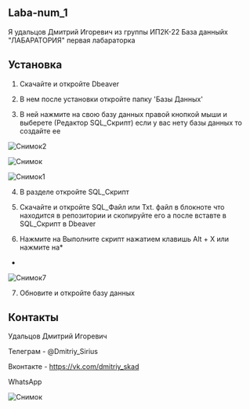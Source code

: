 ## Laba-num_1

Я удальцов Дмитрий Игоревич из группы ИП2К-22
База данныйх "ЛАБАРАТОРИЯ" первая лабараторка
 ## Установка
 1) Скачайте и откройте Dbeaver


 2) В нем после установки откройте папку 'Базы Данных' 


 3) В ней нажмите на свою базу данных правой кнопкой мыши и выберете (Редактор SQL_Скрипт) если у вас нету базы данных то создайте ее

![Снимок2](https://user-images.githubusercontent.com/67872855/198819494-83fd15a6-3899-4191-ae05-43c8fcdfb875.PNG)

![Снимок](https://user-images.githubusercontent.com/67872855/198819496-a8a5a779-5599-4e45-a12e-99815c9a0554.PNG)

![Снимок1](https://user-images.githubusercontent.com/67872855/198819612-70945076-8df6-45c8-9712-7cab88449d3b.PNG)

 4) В разделе откройте SQL_Скрипт


 5) Скачайте и откройте SQL_Файл или Txt. файл в блокноте что находится в репозитории и скопируйте его а после вставте в SQL_Скрипт в Dbeaver
 
 
 6) Нажмите на Выполните скрипт нажатием клавишь Alt + X или нажмите на*
*
![Снимок7](https://user-images.githubusercontent.com/67872855/198819800-94fb1dc0-00be-4630-a609-8618e0a943f3.PNG)

7) Обновите и откройте базу данных

## Контакты

Удальцов Дмитрий Игоревич

  Телеграм - @Dmitriy_Sirius
  
  Вконтакте - https://vk.com/dmitriy_skad

  WhatsApp

![Снимок](https://user-images.githubusercontent.com/67872855/197333268-24e288c2-e5ae-48ab-929d-9c48f30a2396.PNG)

